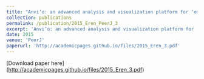 ```yaml
---
title: "Anvi’o: an advanced analysis and visualization platform for ‘omics data"
collection: publications
permalink: /publication/2015_Eren_PeerJ_3
excerpt: 'Anvi’o: an advanced analysis and visualization platform for ‘omics data'
date: 2015
venue: 'PeerJ'
paperurl: 'http://academicpages.github.io/files/2015_Eren_3.pdf'
---
```

[Download paper here] (http://academicpages.github.io/files/2015_Eren_3.pdf)